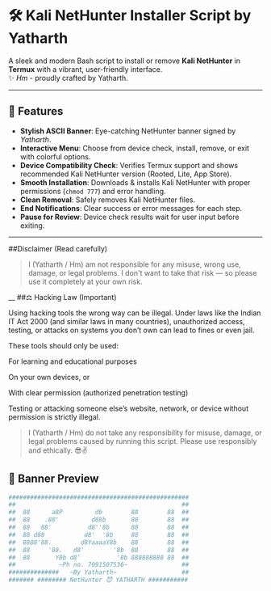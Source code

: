 # 🛠️ Kali NetHunter Installer Script by Yatharth

A sleek and modern Bash script to install or remove **Kali NetHunter** in **Termux** with a vibrant, user-friendly interface.  
✨ *Hm* - proudly crafted by Yatharth.

---

## 🌟 Features
- **Stylish ASCII Banner**: Eye-catching NetHunter banner signed by *Yatharth*.
- **Interactive Menu**: Choose from device check, install, remove, or exit with colorful options.
- **Device Compatibility Check**: Verifies Termux support and shows recommended Kali NetHunter version (Rooted, Lite, App Store).
- **Smooth Installation**: Downloads & installs Kali NetHunter with proper permissions (`chmod 777`) and error handling.
- **Clean Removal**: Safely removes Kali NetHunter files.
- **End Notifications**: Clear success or error messages for each step.
- **Pause for Review**: Device check results wait for user input before exiting.

---

##Disclaimer (Read carefully)
> I (Yatharth / Hm) am not responsible for any misuse, wrong use, damage, or legal problems.
I don't want to take that risk — so please use it completely at your own risk.

__
##⚖️ Hacking Law (Important)

Using hacking tools the wrong way can be illegal.
Under laws like the Indian IT Act 2000 (and similar laws in many countries), unauthorized access, testing, or attacks on systems you don’t own can lead to fines or even jail.

These tools should only be used:

For learning and educational purposes

On your own devices, or

With clear permission (authorized penetration testing)


Testing or attacking someone else’s website, network, or device without permission is strictly illegal.

> I (Yatharth / Hm) do not take any responsibility for misuse, damage, or legal problems caused by running this script.
Please use responsibly and ethically. 😎✌️

## 🎨 Banner Preview
```bash
##################################################
##                                              ##
##  88      a8P         db        88        88  ##
##  88    .88'         d88b       88        88  ##
##  88   88'          d8''8b      88        88  ##
##  88 d88           d8'  '8b     88        88  ##
##  8888'88.        d8YaaaaY8b    88        88  ##
##  88     '88.   d8'        '8b  88        88  ##
##  88       Y8b d8'          '8b 888888888 88  ##
##            ~Ph no. 7091507536~               ##
##############   ~By Yatharth~                  ##
####### ######## NetHunter 😈 YATHARTH ###########